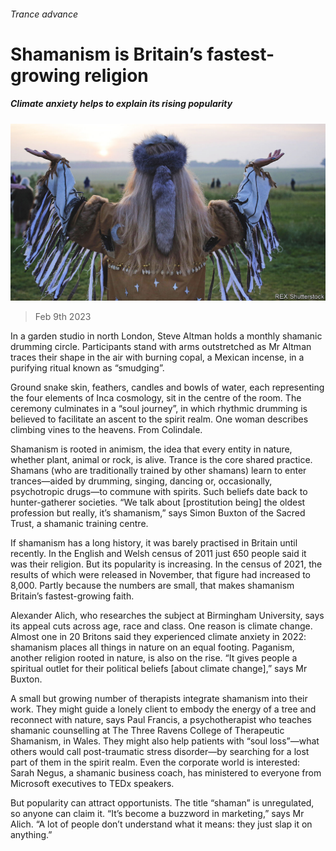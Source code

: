 ###### Trance advance

# Shamanism is Britain’s fastest-growing religion 

##### Climate anxiety helps to explain its rising popularity 

![image](images/20230211_BRP003.jpg) 

> Feb 9th 2023 

In a garden studio in north London, Steve Altman holds a monthly shamanic drumming circle. Participants stand with arms outstretched as Mr Altman traces their shape in the air with burning copal, a Mexican incense, in a purifying ritual known as “smudging”. 

Ground snake skin, feathers, candles and bowls of water, each representing the four elements of Inca cosmology, sit in the centre of the room. The ceremony culminates in a “soul journey”, in which rhythmic drumming is believed to facilitate an ascent to the spirit realm. One woman describes climbing vines to the heavens. From Colindale.

Shamanism is rooted in animism, the idea that every entity in nature, whether plant, animal or rock, is alive. Trance is the core shared practice. Shamans (who are traditionally trained by other shamans) learn to enter trances—aided by drumming, singing, dancing or, occasionally, psychotropic drugs—to commune with spirits. Such beliefs date back to hunter-gatherer societies. “We talk about [prostitution being] the oldest profession but really, it’s shamanism,” says Simon Buxton of the Sacred Trust, a shamanic training centre.

If shamanism has a long history, it was barely practised in Britain until recently. In the English and Welsh census of 2011 just 650 people said it was their religion. But its popularity is increasing. In the census of 2021, the results of which were released in November, that figure had increased to 8,000. Partly because the numbers are small, that makes shamanism Britain’s fastest-growing faith. 

Alexander Alich, who researches the subject at Birmingham University, says its appeal cuts across age, race and class. One reason is climate change. Almost one in 20 Britons said they experienced climate anxiety in 2022: shamanism places all things in nature on an equal footing. Paganism, another religion rooted in nature, is also on the rise. “It gives people a spiritual outlet for their political beliefs [about climate change],” says Mr Buxton.

A small but growing number of therapists integrate shamanism into their work. They might guide a lonely client to embody the energy of a tree and reconnect with nature, says Paul Francis, a psychotherapist who teaches shamanic counselling at The Three Ravens College of Therapeutic Shamanism, in Wales. They might also help patients with “soul loss”—what others would call post-traumatic stress disorder—by searching for a lost part of them in the spirit realm. Even the corporate world is interested: Sarah Negus, a shamanic business coach, has ministered to everyone from Microsoft executives to TEDx speakers. 

But popularity can attract opportunists. The title “shaman” is unregulated, so anyone can claim it. “It’s become a buzzword in marketing,” says Mr Alich. “A lot of people don’t understand what it means: they just slap it on anything.”


